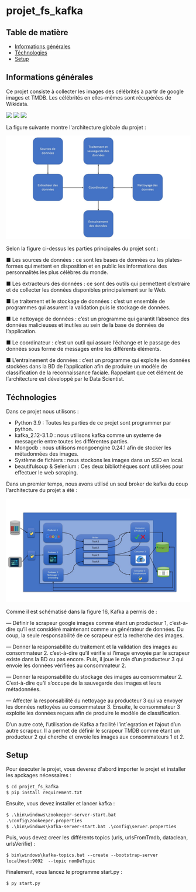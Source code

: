 # projet_fs_kafka
## Table de matière
* [Informations générales](#informations-générales)
* [Téchnologies](#téchnologies)
* [Setup](#setup)

## Informations générales
Ce projet consiste à collecter les images des célébrités à partir de google images et TMDB. Les célébrités en elles-mêmes
sont récupérées de Wikidata.

<img src='https://upload.wikimedia.org/wikipedia/commons/thumb/7/77/Google_Images_2015_logo.svg/800px-Google_Images_2015_logo.svg.png' width='250'> <img src='https://play-lh.googleusercontent.com/bBT7rPEvIr2tvzaXcoIdxeeFd8GNUbpWVl94tmiWOwrzwbjMwzDwyhNvAIl5t37u0c8' width='250'> <img src='https://upload.wikimedia.org/wikipedia/commons/6/66/Wikidata-logo-en.svg' width='250'>

La figure suivante montre l'architecture globale du projet : 

<img src='./image_projet/achitecture_globale.jpg' >

Selon la figure ci-dessus les parties principales du projet sont :

■ Les sources de données : ce sont les bases de données ou les plates-formes qui mettent
en disposition et en public les informations des personnalités les plus célèbres du
monde.

■ Les extracteurs des données : ce sont des outils qui permettent d’extraire et de collecter
les données disponibles principalement sur le Web.

■ Le traitement et le stockage de données : c’est un ensemble de programmes qui assurent
la validation puis le stockage de données.

■ Le nettoyage de données : c’est un programme qui garantit l’absence des données
malicieuses et inutiles au sein de la base de données de l’application.

■ Le coordinateur : c’est un outil qui assure l’échange et le passage des données sous
forme de messages entre les différents éléments.

■ L’entrainement de données : c’est un programme qui exploite les données stockées
dans la BD de l’application afin de produire un modèle de classification de la reconnaissance
faciale. Rappelant que cet élément de l’architecture est développé par le
Data Scientist.


## Téchnologies
Dans ce projet nous utilisons : 
* Python 3.9 : Toutes les parties de ce projet sont programmer par python.
* kafka_2.12-3.1.0 : nous utilisons kafka comme un systeme de messagerie entre toutes les différentes parties.
* Mongodb : nous utilisons mongoengine 0.24.1 afin de stocker les métadonnées des images.
* Système de fichiers : nous stockons les images dans un SSD en local.
* beautifulsoup & Selenium : Ces deux bibliothéques sont utilisées pour effectuer le web scraping.

Dans un premier temps, nous avons utilisé un seul broker de kafka du coup l'architecture du projet a été : 

<img src='./image_projet/arch1_5.jpg' >

Comme il est schématisé dans la figure 16, Kafka a permis de :

— Définir le scrapeur google images comme étant un producteur 1, c’est-à-dire qu’il
est considéré maintenant comme un générateur de données. Du coup, la seule responsabilité
de ce scrapeur est la recherche des images.

— Donner la responsabilité du traitement et la validation des images au consommateur
2. c’est-à-dire qu’il vérifie si l’image envoyée par le scrapeur existe dans la BD ou
pas encore. Puis, il joue le role d’un producteur 3 qui envoie les données vérifiées au
consommateur 2.

— Donner la responsabilité du stockage des images au consommateur 2. C’est-à-dire
qu’il s’occupe de la sauvegarde des images et leurs métadonnées.

— Affecter la responsabilité du nettoyage au producteur 3 qui va envoyer les données
nettoyées au consommateur 3. Ensuite, le consommateur 3 exploite les données
reçues afin de produire le modèle de classification.

D’un autre coté, l’utilisation de Kafka a facilité l’int´egration et l’ajout d’un autre scrapeur.
Il a permet de définir le scrapeur TMDB comme étant un producteur 2 qui cherche et
envoie les images aux consommateurs 1 et 2.

## Setup
Pour éxecuter le projet, vous deverez d'abord importer le projet et installer les apckages nécessaires :

```
$ cd projet_fs_kafka
$ pip install requirement.txt
```

Ensuite, vous devez installer et lancer kafka :

```
$ .\bin\windows\zookeeper-server-start.bat .\config\zookeeper.properties
$ .\bin\windows\kafka-server-start.bat .\config\server.properties
```

Puis, vous devez creer les différents topics (urls, urlsFromTmdb, dataclean, urlsVerifie)  :

```
$ bin\windows\kafka-topics.bat --create --bootstrap-server localhost:9092  --topic nomDeTopic
```

Finalement, vous lancez le programme start.py : 

```
$ py start.py
```

